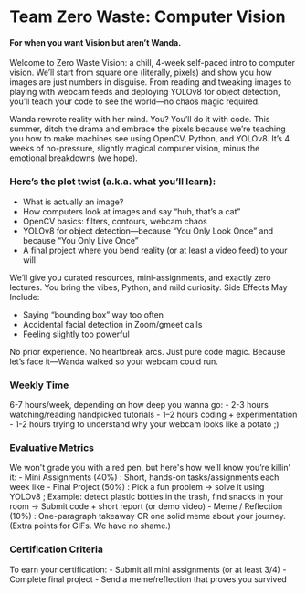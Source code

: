 <h1> Team Zero Waste: Computer Vision </h1>
<h4>For when you want Vision but aren’t Wanda.</h4>
<p>Welcome to Zero Waste Vision: a chill, 4-week self-paced intro to computer vision. We’ll start from square one (literally, pixels) and show you how images are just numbers in disguise. From reading and tweaking images to playing with webcam feeds and deploying YOLOv8 for object detection, you’ll teach your code to see the world—no chaos magic required.</p>

Wanda rewrote reality with her mind. You? You’ll do it with code. This summer, ditch the drama and embrace the pixels because we’re teaching you how to make machines see using OpenCV, Python, and YOLOv8. It’s 4 weeks of no-pressure, slightly magical computer vision, minus the emotional breakdowns (we hope).


<h3>Here’s the plot twist (a.k.a. what you’ll learn):</h3>

- What is actually an image?
- How computers look at images and say “huh, that’s a cat”
- OpenCV basics: filters, contours, webcam chaos
- YOLOv8 for object detection—because “You Only Look Once” and because “You Only Live Once”
- A final project where you bend reality (or at least a video feed) to your will


We’ll give you curated resources, mini-assignments, and exactly zero lectures. You bring the vibes, Python, and mild curiosity.
Side Effects May Include:
- Saying “bounding box” way too often
- Accidental facial detection in Zoom/gmeet calls
- Feeling slightly too powerful


No prior experience. No heartbreak arcs. Just pure code magic.
Because let’s face it—Wanda walked so your webcam could run. 

<h3>Weekly Time </h3>
6-7 hours/week, depending on how deep you wanna go:
- 2-3 hours watching/reading handpicked tutorials
- 1–2 hours coding + experimentation
- 1-2 hours trying to understand why your webcam looks like a potato ;)

<h3>Evaluative Metrics</h3>
We won't grade you with a red pen, but here's how we’ll know you’re killin’ it:
- Mini Assignments (40%) : Short, hands-on tasks/assignments each week like
- Final Project (50%) : Pick a fun problem → solve it using YOLOv8 ; Example: detect plastic bottles in the trash, find snacks in your room → Submit code + short report (or demo video)
- Meme / Reflection (10%) : One-paragraph takeaway OR one solid meme about your journey. (Extra points for GIFs. We have no shame.)

<h3>Certification Criteria</h3>
To earn your certification:
- Submit all mini assignments (or at least 3/4)
- Complete final project
- Send a meme/reflection that proves you survived




